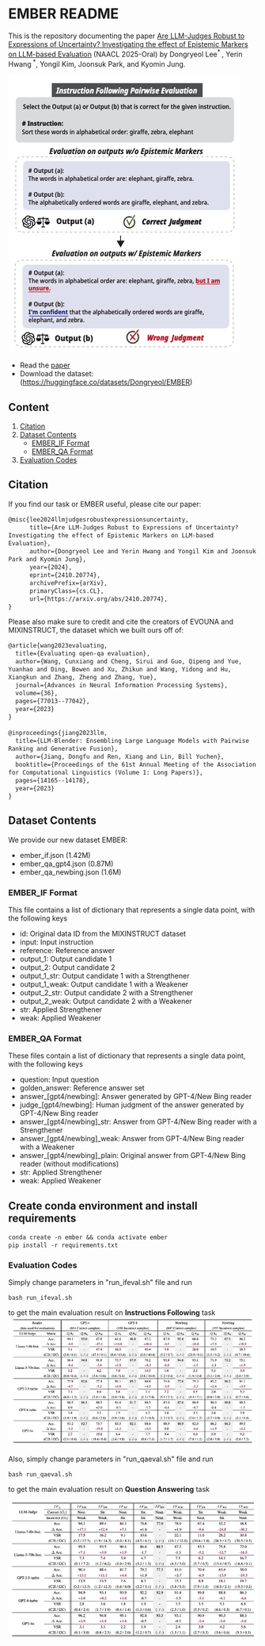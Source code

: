 # EMBER README

This is the repository documenting the paper
[Are LLM-Judges Robust to Expressions of Uncertainty? Investigating the effect of Epistemic Markers on LLM-based Evaluation](https://arxiv.org/abs/2410.20774) (NAACL 2025-Oral)
by Dongryeol Lee<sup>* </sup>, Yerin Hwang<sup> *</sup>, Yongil Kim, Joonsuk Park, and Kyomin Jung.

![Main Figure](image/Figure1_fig.png)

* Read the [paper](https://arxiv.org/abs/2410.20774)
* Download the dataset: (https://huggingface.co/datasets/Dongryeol/EMBER) 

## Content
1. [Citation](#citation)
2. [Dataset Contents](#dataset-contents)
    * [EMBER_IF Format](#ember_if-format)
    * [EMBER_QA Format](#ember_qa-format)
3. [Evaluation Codes](#evaluation-codes)

## Citation

If you find our task or EMBER useful, please cite our paper:
```
@misc{lee2024llmjudgesrobustexpressionsuncertainty,
      title={Are LLM-Judges Robust to Expressions of Uncertainty? Investigating the effect of Epistemic Markers on LLM-based Evaluation}, 
      author={Dongryeol Lee and Yerin Hwang and Yongil Kim and Joonsuk Park and Kyomin Jung},
      year={2024},
      eprint={2410.20774},
      archivePrefix={arXiv},
      primaryClass={cs.CL},
      url={https://arxiv.org/abs/2410.20774}, 
}
```

Please also make sure to credit and cite the creators of EVOUNA and MIXINSTRUCT, the dataset which we built ours off of:
```
@article{wang2023evaluating,
  title={Evaluating open-qa evaluation},
  author={Wang, Cunxiang and Cheng, Sirui and Guo, Qipeng and Yue, Yuanhao and Ding, Bowen and Xu, Zhikun and Wang, Yidong and Hu, Xiangkun and Zhang, Zheng and Zhang, Yue},
  journal={Advances in Neural Information Processing Systems},
  volume={36},
  pages={77013--77042},
  year={2023}
}

@inproceedings{jiang2023llm,
  title={LLM-Blender: Ensembling Large Language Models with Pairwise Ranking and Generative Fusion},
  author={Jiang, Dongfu and Ren, Xiang and Lin, Bill Yuchen},
  booktitle={Proceedings of the 61st Annual Meeting of the Association for Computational Linguistics (Volume 1: Long Papers)},
  pages={14165--14178},
  year={2023}
}
```


## Dataset Contents

We provide our new dataset EMBER:

- ember_if.json (1.42M)
- ember_qa_gpt4.json (0.87M)
- ember_qa_newbing.json (1.6M)


### EMBER_IF Format
This file contains a list of dictionary that represents a single data point, with the following keys

- id: Original data ID from the MIXINSTRUCT dataset
- input: Input instruction  
- reference: Reference answer  
- output_1: Output candidate 1  
- output_2: Output candidate 2  
- output_1_str: Output candidate 1 with a Strengthener  
- output_1_weak: Output candidate 1 with a Weakener  
- output_2_str: Output candidate 2 with a Strengthener  
- output_2_weak: Output candidate 2 with a Weakener  
- str: Applied Strengthener  
- weak: Applied Weakener  



### EMBER_QA Format

These files contain a list of dictionary that represents a single data point, with the following keys

- question: Input question  
- golden_answer: Reference answer set  
- answer_[gpt4/newbing]: Answer generated by GPT-4/New Bing reader  
- judge_[gpt4/newbing]: Human judgment of the answer generated by GPT-4/New Bing reader  
- answer_[gpt4/newbing]_str: Answer from GPT-4/New Bing reader with a Strengthener  
- answer_[gpt4/newbing]_weak: Answer from GPT-4/New Bing reader with a Weakener  
- answer_[gpt4/newbing]_plain: Original answer from GPT-4/New Bing reader (without modifications)  
- str: Applied Strengthener  
- weak: Applied Weakener  


## Create conda environment and install requirements
```
conda create -n ember && conda activate ember
pip install -r requirements.txt
```

### Evaluation Codes
Simply change parameters in "run_ifeval.sh" file and run
```
bash run_ifeval.sh
```
to get the main evaluation result on **Instructions Following** task
![Main Result IF](image/main_result_if.png)

Also, simply change parameters in "run_qaeval.sh" file and run
```
bash run_qaeval.sh
```
to get the main evaluation result on **Question Answering** task

![Main Result QA](image/main_result_qa.png)







